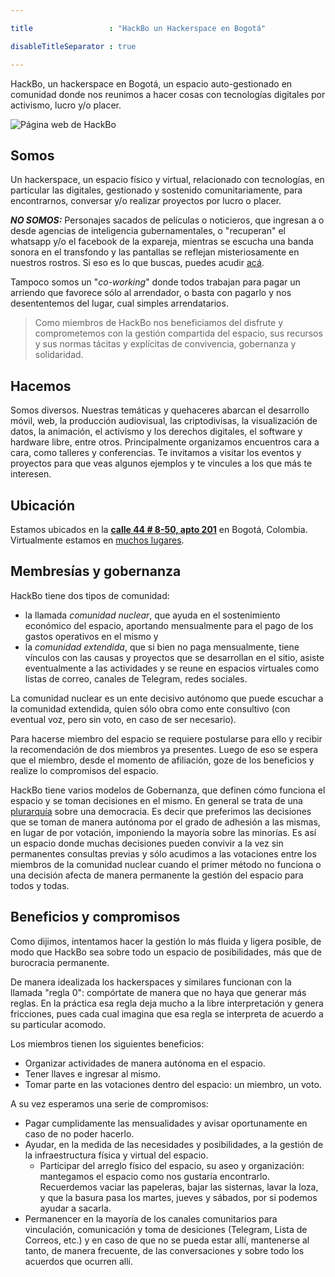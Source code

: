 ```yaml
---

title                 : "HackBo un Hackerspace en Bogotá"

disableTitleSeparator : true

---
```


HackBo, un hackerspace en Bogotá, un espacio 
auto-gestionado en comunidad donde nos reunimos a hacer cosas con tecnologías digitales por activismo, 
lucro y/o placer.


![Página web de HackBo](hackbo_lantern.png)


## Somos

Un hackerspace, un espacio físico y virtual, relacionado con tecnologías, en particular las digitales, gestionado y sostenido comunitariamente, para encontrarnos, conversar y/o realizar proyectos por lucro o placer.

***NO SOMOS:***
Personajes sacados de películas o noticieros, que ingresan a o desde agencias de inteligencia 
gubernamentales, o "recuperan" el whatsapp y/o el facebook de la expareja, 
mientras se escucha una banda sonora en el transfondo y las pantallas se reflejan misteriosamente 
en nuestros rostros. 
Si eso es lo que buscas, puedes acudir [acá](https://duckduckgo.com/?q=hackers+movie&t=ffsb&ia=videos&iai=c32Vt8IDf5s).

Tampoco somos un "_co-working_" donde todos trabajan para pagar un arriendo que favorece sólo al 
arrendador, o basta con pagarlo y nos desententemos del lugar, cual simples arrendatarios.

> Como miembros de HackBo nos beneficiamos del disfrute y comprometemos con la gestión 
> compartida del espacio, sus recursos y sus normas tácitas y explícitas de convivencia, 
> gobernanza y solidaridad. 

## Hacemos

Somos diversos. Nuestras temáticas y quehaceres abarcan el desarrollo móvil, web, la producción audiovisual, las criptodivisas, la visualización de datos, la animación, el activismo y los derechos digitales, el software y hardware libre, entre otros. Principalmente organizamos encuentros cara a cara, como talleres y conferencias. Te invitamos a visitar los eventos y proyectos para que veas algunos ejemplos y te vincules a los que más te interesen.

## Ubicación

Estamos ubicados en la **[calle  44 # 8-50, apto 201](https://goo.gl/maps/BecfbtCQiHSm2rpQA)** en Bogotá, Colombia.
Virtualmente estamos en [muchos lugares](/contact).

## Membresías y gobernanza

HackBo tiene dos tipos de comunidad:

  * la llamada _comunidad nuclear_, que ayuda en el sostenimiento económico del espacio, aportando 
    mensualmente para el pago de los gastos operativos en el mismo y 
  * la _comunidad extendida_, que si bien no paga mensualmente, tiene vínculos con las causas y 
    proyectos que se desarrollan en el sitio, asiste eventualmente a las actividades y se reune en 
    espacios virtuales como listas de correo, canales de Telegram, redes sociales.

La comunidad nuclear es un ente decisivo autónomo que puede escuchar a la comunidad extendida, quien
sólo obra como ente consultivo (con eventual voz, pero sin voto, en caso de ser necesario).

Para hacerse miembro del espacio se requiere postularse para ello y recibir la recomendación
de dos miembros ya presentes.
Luego de eso se espera que el miembro, desde el momento de afiliación, goze de los beneficios
y realize lo compromisos del espacio.

HackBo tiene varios modelos de Gobernanza, que definen cómo funciona el espacio y se toman
decisiones en el mismo.
En general se trata de una [plurarquía](http://potlatch.wikidot.com/glosario:plurarquia) sobre
una democracia. 
Es decir que preferimos las decisiones que se toman de manera autónoma por el grado de adhesión a las 
mismas, en lugar de por votación, imponiendo la mayoría sobre las minorías.
Es así un espacio donde muchas decisiones pueden convivir a la vez sin permanentes consultas previas y
sólo acudimos a las votaciones entre los miembros de la comunidad nuclear cuando el primer método no
funciona o una decisión afecta de manera permanente la gestión del espacio para todos y todas.

## Beneficios y compromisos

Como dijimos, intentamos hacer la gestión lo más fluida y ligera posible, de modo que HackBo sea sobre 
todo un espacio de posibilidades, más que de burocracia permanente.

De manera idealizada los hackerspaces y similares funcionan con la llamada "regla 0": compórtate
de manera que no haya que generar más reglas.
En la práctica esa regla deja mucho a la libre interpretación y genera fricciones, pues cada cual
imagina que esa regla se interpreta de acuerdo a su particular acomodo.

Los miembros tienen los siguientes beneficios:

  * Organizar actividades de manera autónoma en el espacio.
  * Tener llaves e ingresar al mismo.
  * Tomar parte en las votaciones dentro del espacio: un miembro, un voto.

A su vez esperamos una serie de compromisos:

  * Pagar cumplidamente las mensualidades y avisar oportunamente en caso de
    no poder hacerlo.
  * Ayudar, en la medida de las necesidades y posibilidades, a la gestión de la infraestructura 
    física y virtual del espacio.
      * Participar del arreglo físico del espacio, su aseo y organización: mantegamos el espacio como
        nos gustaría encontrarlo.
        Recuerdemos vaciar las papeleras, bajar las sisternas, lavar la loza, y que la basura pasa 
        los martes, jueves y sábados, por si podemos ayudar a sacarla.
  * Permanencer en la mayoría de los canales comunitarios para vinculación, comunicación y toma 
    de desiciones (Telegram, Lista de Correos, etc.) y en caso de que no se pueda estar allí,
    mantenerse al tanto, de manera frecuente, de las conversaciones y sobre todo los acuerdos que 
    ocurren allí.

